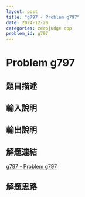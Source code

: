```yaml
---
layout: post
title: "g797 - Problem g797"
date: 2024-12-20
categories: zerojudge cpp
problem_id: g797
---
```


# Problem g797

## 題目描述



## 輸入說明



## 輸出說明



## 解題連結

[g797 - Problem g797](https://zerojudge.tw/ShowProblem?problemid=g797)

## 解題思路

